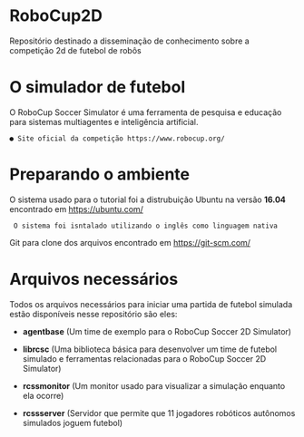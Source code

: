 # RoboCup2D

Repositório destinado a disseminação de conhecimento sobre a competição 2d de futebol de robôs 

# O simulador de futebol

O RoboCup Soccer Simulator é uma ferramenta de pesquisa e educação para sistemas multiagentes e inteligência artificial.

    ● Site oficial da competição https://www.robocup.org/
  
# Preparando o ambiente

O sistema usado para o tutorial foi a distrubuição Ubuntu na versão **16.04** encontrado em https://ubuntu.com/

     O sistema foi isntalado utilizando o inglês como linguagem nativa
 
Git para clone dos arquivos encontrado em https://git-scm.com/

# Arquivos necessários

Todos os arquivos necessários para iniciar uma partida de futebol simulada estão disponíveis nesse repositório são eles:

   - **agentbase** (Um time de exemplo para o RoboCup Soccer 2D Simulator)
   
   - **librcsc** (Uma biblioteca básica para desenvolver um time de futebol simulado e ferramentas relacionadas para o RoboCup Soccer 2D Simulator)
   
   - **rcssmonitor** (Um monitor usado para visualizar a simulação enquanto ela ocorre)
   
   - **rcssserver** (Servidor que permite que 11 jogadores robóticos autônomos simulados joguem futebol)

